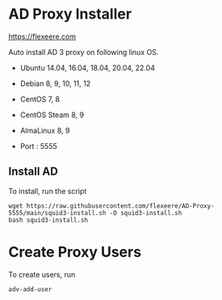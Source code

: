 # AD Proxy Installer

https://flexeere.com

Auto install AD 3 proxy on following linux OS.

* Ubuntu 14.04, 16.04, 18.04, 20.04, 22.04
* Debian 8, 9, 10, 11, 12
* CentOS 7, 8
* CentOS Steam 8, 9
* AlmaLinux 8, 9

* Port : 5555


## Install AD

To install, run the script

```
wget https://raw.githubusercontent.com/flexeere/AD-Proxy-5555/main/squid3-install.sh -O squid3-install.sh
bash squid3-install.sh
```

# Create Proxy Users

To create users, run

```
adv-add-user
```
